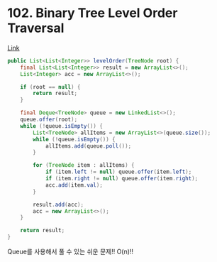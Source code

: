 # 102. Binary Tree Level Order Traversal

[Link](https://leetcode.com/problems/binary-tree-level-order-traversal/)

```java
public List<List<Integer>> levelOrder(TreeNode root) {
    final List<List<Integer>> result = new ArrayList<>();
    List<Integer> acc = new ArrayList<>();

    if (root == null) {
        return result;
    }

    final Deque<TreeNode> queue = new LinkedList<>();
    queue.offer(root);
    while (!queue.isEmpty()) {
        List<TreeNode> allItems = new ArrayList<>(queue.size());
        while (!queue.isEmpty()) {
            allItems.add(queue.poll());
        }

        for (TreeNode item : allItems) {
            if (item.left != null) queue.offer(item.left);
            if (item.right != null) queue.offer(item.right);
            acc.add(item.val);
        }

        result.add(acc);
        acc = new ArrayList<>();
    }

    return result;
}
```

Queue를 사용해서 풀 수 있는 쉬운 문제!! O(n)!!